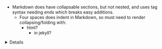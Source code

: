 - Markdown does have collapsable sections, but not nested, and uses tag syntax needing ends which breaks easy additions.
  - Four spaces does indent in Markdown, so must need to render collapsing/folding with: 
      - html? 
        - in jekyll?


<details>
Heading 1
+   &ensp;<details>Heading1
+       &ensp;<details>Heading2



# Header 1
## Header 23
# A collapsible section with markdown
<details><summary>
Heading 1
</summary>  
+   &ensp;<details><summary>Heading1</summary>sub1
+       &ensp;<details><summary>Heading2</summary>sub2
</details>
</details>
</details>



</summary>
</summary>
## Heading\1
## Heading\1


*&ensp;<details>
+    &ensp;<details>
  <summary>
  <summary>
  Heading 1
  Heading 1
  </summary>
  </summary>
  &ensp;# Heading\2
  &ensp;# Heading\2
  </details>


</details>

+ test
+ test
+ 1
+ 1
  + 2
  + 2


   test
   test
     tab space
     tab space
  </details>

</details>

